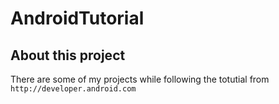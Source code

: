AndroidTutorial
===============
## About this project
There are some of my projects while following the totutial from ```http://developer.android.com```